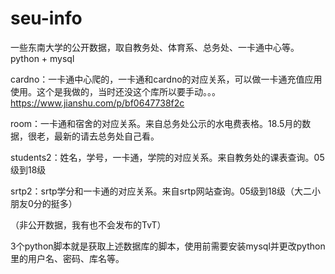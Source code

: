 # seu-info
一些东南大学的公开数据，取自教务处、体育系、总务处、一卡通中心等。
python + mysql

cardno：一卡通中心爬的，一卡通和cardno的对应关系，可以做一卡通充值应用使用。这个是我做的，当时还没这个库所以要手动。。。https://www.jianshu.com/p/bf0647738f2c

room：一卡通和宿舍的对应关系。来自总务处公示的水电费表格。18.5月的数据，很老，最新的请去总务处自己看。

students2：姓名，学号，一卡通，学院的对应关系。来自教务处的课表查询。05级到18级

srtp2：srtp学分和一卡通的对应关系。来自srtp网站查询。05级到18级（大二小朋友0分的挺多）

（非公开数据，我有也不会发布的TvT）

3个python脚本就是获取上述数据库的脚本，使用前需要安装mysql并更改python里的用户名、密码、库名等。
